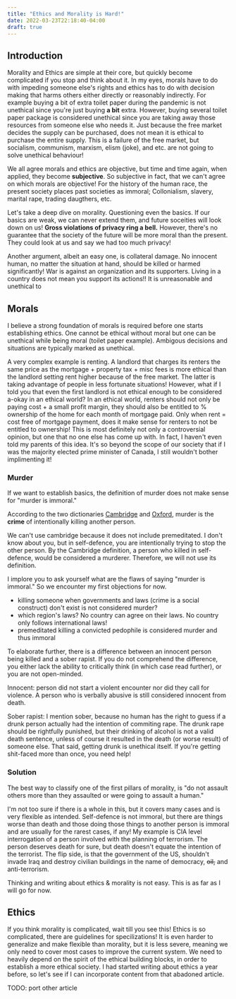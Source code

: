 ```yaml
---
title: "Ethics and Morality is Hard!"
date: 2022-03-23T22:18:40-04:00
draft: true
---
```


## Introduction

Morality and Ethics are simple at their core, but quickly become complicated if you stop and think about it.
In my eyes, morals have to do with impeding someone else's rights and
ethics has to do with decision making that harms others either directly or reasonably indirectly.
For example buying a bit of extra toilet paper during the pandemic is not unethical since you're just buying **a bit** extra.
However, buying several toilet paper package is considered unethical since you are taking away those resources from someone
else who needs it. Just because the free market decides the supply can be purchased, does not mean it is ethical to
purchase the entire supply. This is a failure of the free market, but socialism, communism, marxism, elism (joke), and etc. are not going to solve unethical behaviour!

We all agree morals and ethics are objective, but time and time again, when applied,
they become **subjective**. So subjective in fact, that we can't agree on which morals are objective!
For the history of the human race, the present society places past societies as immoral;
Collonialism, slavery, marital rape, trading daugthers, etc.

Let's take a deep dive on morality. Questioning even the basics.
If our basics are weak, we can never extend them, and future soceities will look
down on us! **Gross violations of privacy ring a bell.** However, there's no guarantee
that the society of the future will be more moral than the present. They could look at us
and say we had too much privacy!

Another argument, albeit an easy one, is collateral damage. No innocent human, no matter the
situation at hand, should be killed or harmed significantly! War is against an organization and its supporters. Living
in a country does not mean you support its actions!! It is unreasonable and unethical to

## Morals

I believe a strong foundation of morals is required before one starts establishing ethics. One cannot be ethical without moral
but one can be unethical while being moral (toilet paper example). Ambigous decisions and situations are typically marked as unethical.

A very complex example is renting. A landlord that charges its renters the same price as the mortgage + property tax + misc fees is more ethical
than the landlord setting rent higher because of the free market. The latter is taking advantage of people in less fortunate situations!
However, what if I told you that even the first landlord is not ethical enough to be considered a-okay in an ethical world? In an ethical world,
renters should not only be paying cost + a small profit margin, they should also be entitled to % ownership of the home for each month
of mortgage paid. Only when rent = cost free of mortgage payment, does it make sense for renters to not be entitled to ownership! This is
most definitely not only a controversial opinion, but one that no one else has come up with. In fact, I haven't even told my parents of
this idea. It's so beyond the scope of our society that if I was the majority elected prime minister of Canada, I still wouldn't bother implimenting it!

### Murder

If we want to establish basics, the definition of murder does not make sense for "murder is immoral."

According to the two dictionaries [Cambridge](https://dictionary.cambridge.org/dictionary/english/murder) and [Oxford](https://www.merriam-webster.com/dictionary/murder), murder is the **crime** of intentionally killing another person.

We can't use cambridge because it does not include premeditated. I don't know about you, but in self-defence,
you are intentionally trying to stop the other person. By the Cambridge definition, a person who killed in self-defence,
would be considered a murderer. Therefore, we will not use its definition.

I implore you to ask yourself what are the flaws of saying "murder is immoral."
So we encounter my first objections for now.

- killing someone when governments and laws (crime is a social construct) don't exist is not considered murder?
- which region's laws? No country can agree on their laws. No country only follows international laws!
- premeditated killing a convicted pedophile is considered murder and thus immoral

To elaborate further, there is a difference between an innocent person being killed and a sober rapist.
If you do not comprehend the difference, you either lack the ability to critically think (in which case read further), or you are not
open-minded.

Innocent: person did not start a violent encounter nor did they call for violence. A person who is verbally abusive is still considered innocent from death.

Sober rapist: I mention sober, because no human has the right to guess if a drunk person actually had the intention of
commiting rape. The drunk rape should be rightfully punished, but their drinking of alcohol is not a valid death sentence, unless
of course it resulted in the death (or worse result) of someone else.
That said, getting drunk is unethical itself. If you're getting shit-faced more than once, you need help!

### Solution

The best way to classify one of the first pillars of morality, is "do not assault others more than they assaulted or were going to assault a human."

I'm not too sure if there is a whole in this, but it covers many cases and is very flexible as intended. Self-defence is not immoral,
but there are things worse than death and those doing those things to another person is immoral and are usually for the rarest cases, if any!
My example is CIA level interrogation of a person involved with the planning of terrorism. The person deserves death for sure, but death
doesn't equate the intention of the terrorist. The flip side, is that the government of the US, shouldn't invade Iraq and destroy civilian buildings in the name of democracy, ~~oil,~~ and anti-terrorism.

Thinking and writing about ethics & morality is not easy. This is as far as I will go for now.

## Ethics

If you think morality is complicated, wait till you see this! Ethics is so complicated, there are guidelines for specilizations!
It is even harder to generalize and make flexible than morality, but it is less severe, meaning we only need to cover most cases
to improve the current system. We need to heavily depend on the spirit of the ethical building blocks, in order to establish
a more ethical society. I had started writing about ethics a year before, so let's see if I can incorporate content from that
abadoned article.

TODO: port other article
